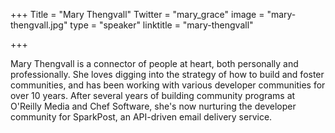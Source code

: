 +++
Title = "Mary Thengvall"
Twitter = "mary_grace"
image = "mary-thengvall.jpg"
type = "speaker"
linktitle = "mary-thengvall"

+++

Mary Thengvall is a connector of people at heart, both personally and professionally. She loves digging into the strategy of how to build and foster communities, and has been working with various developer communities for over 10 years. After several years of building community programs at O'Reilly Media and Chef Software, she's now nurturing the developer community for SparkPost, an API-driven email delivery service.
